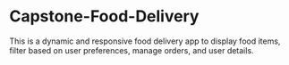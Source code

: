 # Capstone-Food-Delivery
This is a dynamic and responsive food delivery app to display food items, filter based on user preferences, manage orders, and user details.
